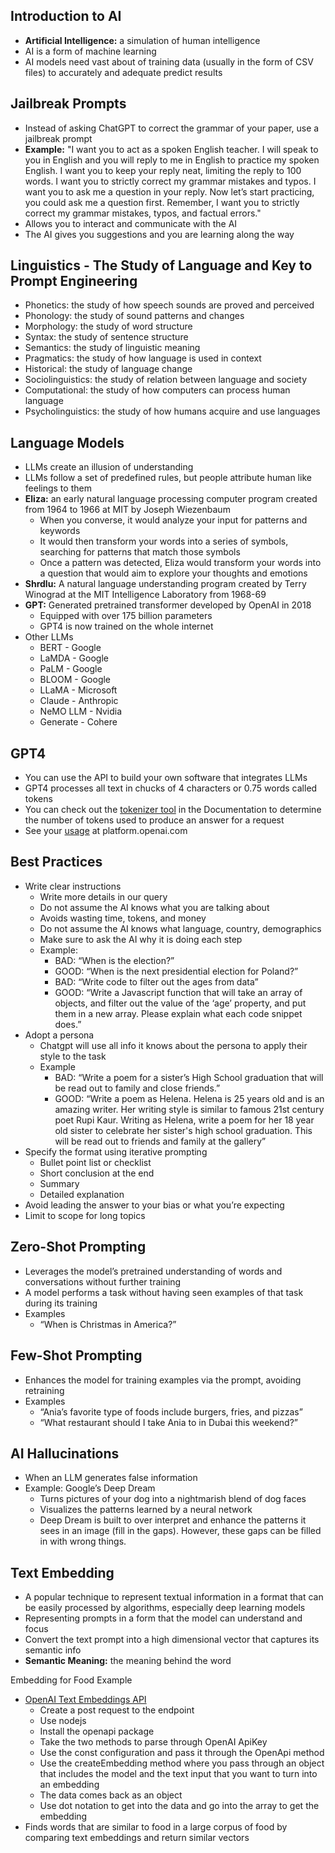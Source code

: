 ﻿## Introduction to AI
- **Artificial Intelligence:** a simulation of human intelligence
- AI is a form of machine learning
- AI models need vast about of training data (usually in the form of CSV files) to accurately and adequate predict results

## Jailbreak Prompts
- Instead of asking ChatGPT to correct the grammar of your paper, use a jailbreak prompt
- **Example:** "I want you to act as a spoken English teacher. I will speak to you in English and you will reply to me in English to practice my spoken English. I want you to keep your reply neat, limiting the reply to 100 words. I want you to strictly correct my grammar mistakes and typos. I want you to ask me a question in your reply. Now let’s start practicing, you could ask me a question first. Remember, I want you to strictly correct my grammar mistakes, typos, and factual errors."
- Allows you to interact and communicate with the AI
- The AI gives you suggestions and you are learning along the way

## Linguistics - The Study of Language and Key to Prompt Engineering
- Phonetics: the study of how speech sounds are proved and perceived
- Phonology: the study of sound patterns and changes
- Morphology: the study of word structure
- Syntax: the study of sentence structure
- Semantics: the study of linguistic meaning
- Pragmatics: the study of how language is used in context
- Historical: the study of language change
- Sociolinguistics: the study of relation between language and society
- Computational: the study of how computers can process human language
- Psycholinguistics: the study of how humans acquire and use languages

## Language Models
- LLMs create an illusion of understanding
- LLMs follow a set of predefined rules, but people attribute human like feelings to them
- **Eliza:** an early natural language processing computer program created from 1964 to 1966 at MIT by Joseph Wiezenbaum
  - When you converse, it would analyze your input for patterns and keywords
  - It would then transform your words into a series of symbols, searching for patterns that match those symbols
  - Once a pattern was detected, Eliza would transform your words into a question that would aim to explore your thoughts and emotions
- **Shrdlu:** A natural language understanding program created by Terry Winograd at the MIT Intelligence Laboratory from 1968-69
- **GPT:** Generated pretrained transformer developed by OpenAI in 2018
  - Equipped with over 175 billion parameters
  - GPT4 is now trained on the whole internet
- Other LLMs
  - BERT - Google
  - LaMDA - Google
  - PaLM - Google
  - BLOOM - Google
  - LLaMA - Microsoft
  - Claude - Anthropic
  - NeMO LLM - Nvidia
  - Generate - Cohere

## GPT4
- You can use the API to build your own software that integrates LLMs
- GPT4 processes all text in chucks of 4 characters or 0.75 words called tokens
- You can check out the [tokenizer tool](https://platform.openai.com/tokenizer) in the Documentation to determine the number of tokens used to produce an answer for a request
- See your [usage](https://platform.openai.com/usage) at platform.openai.com

## Best Practices
- Write clear instructions
  - Write more details in our query
  - Do not assume the AI knows what you are talking about
  - Avoids wasting time, tokens, and money
  - Do not assume the AI knows what language, country, demographics
  - Make sure to ask the AI why it is doing each step
  - Example: 
    - BAD: “When is the election?”
    - GOOD: “When is the next presidential election for Poland?”
    - BAD: “Write code to filter out the ages from data”
    - GOOD: “Write a Javascript function that will take an array of objects, and filter out the value of the ‘age’ property, and put them in a new array. Please explain what each code snippet does.”
- Adopt a persona
  - Chatgpt will use all info it knows about the persona to apply their style to the task
  - Example
    - BAD: “Write a poem for a sister’s High School graduation that will be read out to family and close friends.”
    - GOOD: “Write a poem as Helena. Helena is 25 years old and is an amazing writer. Her writing style is similar to famous 21st century poet Rupi Kaur. Writing as Helena, write a poem for her 18 year old sister to celebrate her sister's high school graduation. This will be read out to friends and family at the gallery”
- Specify the format using iterative prompting
  - Bullet point list or checklist
  - Short conclusion at the end
  - Summary
  - Detailed explanation
- Avoid leading the answer to your bias or what you’re expecting
- Limit to scope for long topics

## Zero-Shot Prompting
- Leverages the model’s pretrained understanding of words and conversations without further training
- A model performs a task without having seen examples of that task during its training
- Examples
  - “When is Christmas in America?”

## Few-Shot Prompting
- Enhances the model for training examples via the prompt, avoiding retraining
- Examples
  - “Ania’s favorite type of foods include burgers, fries, and pizzas”
  - “What restaurant should I take Ania to in Dubai this weekend?”

## AI Hallucinations
- When an LLM generates false information
- Example: Google’s Deep Dream
  - Turns pictures of your dog into a nightmarish blend of dog faces
  - Visualizes the patterns learned by a neural network
  - Deep Dream is built to over interpret and enhance the patterns it sees in an image (fill in the gaps). However, these gaps can be filled in with wrong things.

## Text Embedding
- A popular technique to represent textual information in a format that can be easily processed by algorithms, especially deep learning models
- Representing prompts in a form that the model can understand and focus
- Convert the text prompt into a high dimensional vector that captures its semantic info
- **Semantic Meaning:** the meaning behind the word

Embedding for Food Example

- [OpenAI Text Embeddings API](https://platform.openai.com/docs/api-reference/embeddings/create)
  - Create a post request to the endpoint
  - Use nodejs
  - Install the openapi package
  - Take the two methods to parse through OpenAI ApiKey
  - Use the const configuration and pass it through the OpenApi method
  - Use the createEmbedding method where you pass through an object that includes the model and the text input that you want to turn into an embedding
  - The data comes back as an object
  - Use dot notation to get into the data and go into the array to get the embedding
- Finds words that are similar to food in a large corpus of food by comparing text embeddings and return similar vectors

